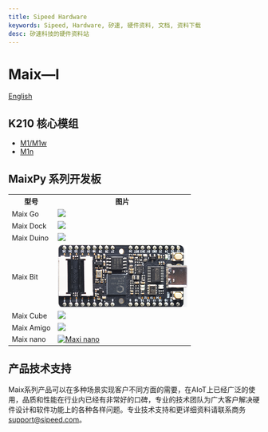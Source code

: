 ```yaml
---
title: Sipeed Hardware
keywords: Sipeed, Hardware, 矽速, 硬件资料, 文档, 资料下载
desc: 矽速科技的硬件资料站
---
```


# Maix—I

[English](./../../en/maix/README.md)

## K210 核心模组
- [M1/M1w](./core_module.md)
- [M1n](./core_modules/k210_core_modules.md)

## MaixPy 系列开发板


<table role="table" class="center_table">
  <tbody>
    <tr>
      <th scope="col">型号</th>
      <th scope="col">图片</th>
    </tr>
    <tr>
      <td> Maix Go</td>
      <td><a href="./maixpy_develop_kit_board/maix_go.html" target="_blank"><img src="./assets/dk_board/maix_go/Go.jpg" width="260"></a></td>
    </tr>
    <tr>
      <td>Maix Dock</td>
      <td><a href="./maixpy_develop_kit_board/Maix_dock.html" target="_blank"><img src="./assets/dk_board/maix_dock/Dan_Dock.png" width="260"></a></td>
    </tr>
    <tr>
      <td>Maix Duino</td>
      <td><a href="./maixpy_develop_kit_board/maix_duino.html" target="_blank"><img src="./assets/dk_board/maix_duino/maixduino_0.png" width="260"></a></td>
    </tr>
    <tr>
      <td>Maix Bit</td>
      <td> <a href="./maixpy_develop_kit_board/maix_bit.html" target="_blank"><img src="./assets/dk_board/maix_bit/BiT.png" width="260"></a> </td>
    </tr>
    <tr>
      <td>Maix Cube</td>
      <td><a href="./maixpy_develop_kit_board/maix_cube.html" target="_blank"><img src="./assets/dk_board/maix_cube/maix_cube.png" width="260"></a></td>
    </tr>
    <tr>
      <td>Maix Amigo</td>
      <td><a href="./maixpy_develop_kit_board/maix_amigo.html" target="_blank"><img src="./assets/dk_board/maxi_amigo/maix_amigo_0.png" width="260"></a></td>
    </tr>
    <tr>
    <td>Maix nano</td>
    <td><a href="./maixpy_develop_kit_board/maix_nano.html"><img src="./assets/dk_board/maix_nano/maix_nano.jpg" width="260" alt="Maxi nano"></a></td>
    </tr>
  </tbody>
</table>

## 产品技术支持
Maix系列产品可以在多种场景实现客户不同方面的需要，在AIoT上已经广泛的使用，品质和性能在行业内已经有非常好的口碑，专业的技术团队为广大客户解决硬件设计和软件功能上的各种各样问题。专业技术支持和更详细资料请联系商务<support@sipeed.com>。